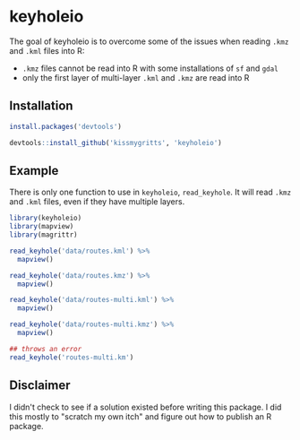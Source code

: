 # keyholeio

<!-- badges: start -->
<!-- badges: end -->

The goal of keyholeio is to overcome some of the issues when reading `.kmz` and `.kml` files into R:

* `.kmz` files cannot be read into R with some installations of `sf` and `gdal`
* only the first layer of multi-layer `.kml` and `.kmz` are read into R

## Installation

``` r
install.packages('devtools')

devtools::install_github('kissmygritts', 'keyholeio')
```

## Example

There is only one function to use in `keyholeio`, `read_keyhole`. It will read `.kmz` and `.kml` files, even if they have multiple layers.

``` r
library(keyholeio)
library(mapview)
library(magrittr)

read_keyhole('data/routes.kml') %>%
  mapview()

read_keyhole('data/routes.kmz') %>%
  mapview()

read_keyhole('data/routes-multi.kml') %>%
  mapview()

read_keyhole('data/routes-multi.kmz') %>%
  mapview()

## throws an error
read_keyhole('routes-multi.km')
```

## Disclaimer

I didn't check to see if a solution existed before writing this package. I did this mostly to "scratch my own itch" and figure out how to publish an R package.
